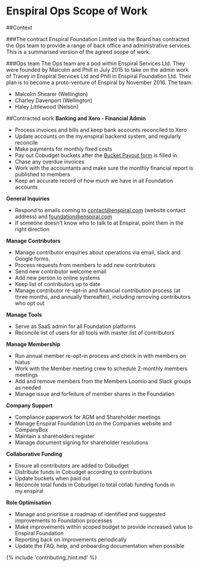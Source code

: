 # Enspiral Ops Scope of Work

##Context

###The contract
Enspiral Foundation Limited via the Board has contracted the Ops team to provide a range of back office and administrative services. This is a summarised version of the agreed scope of work.

###Ops team
The Ops team are a pod within Enspiral Services Ltd. They were founded by Malcolm and Phill in July 2015 to take on the admin work of Tracey in Enspiral Services Ltd and Phill in Enspiral Foundation Ltd. Their plan is to become a proto-venture of Enspiral by November 2016.
The team:

* Malcolm Shearer (Wellington)
* Charley Davenport (Wellington)
* Haley Littlewood (Nelson)

##Contracted work
**Banking and Xero - Financial Admin**

* Process invoices and bills and keep bank accounts reconciled to Xero
* Update accounts on the my.enspiral backend system, and regularly reconcile
* Make payments for monthly fixed costs
* Pay out Cobudget buckets after the [Bucket Payout form](collabfunding.md) is filled in.
* Chase any overdue invoices
* Work with the accountants and make sure the monthly financial report is published to members
* Keep an accurate record of how much we have in all Foundation accounts


**General Inquiries**

* Respond to emails coming to contact@enspiral.com (website contact address) and foundation@enspiral.com 
* If someone doesn't know who to talk to at Enspiral, point them in the right direction

**Manage Contributors**

* Manage contributor enquiries about operations via email, slack and Google forms.
* Process requests from members to add new contributors
 * Send new contributor welcome email
 * Add new person to online systems
 * Keep list of contributors up to date
* Manage contributor re-opt-in and financial contribution process (at three months, and annually thereafter), including removing contributors who opt out

**Manage Tools**

* Serve as SaaS admin for all Foundation platforms
* Reconcile list of users for all tools with master list of contributors

**Manage Membership**

* Run annual member re-opt-in process and check in with members on hiatus
* Work with the Member meeting crew to schedule 2-monthly members meetings
* Add and remove members from the Members Loomio and Slack groups as needed
* Manage issue and forfeiture of member shares in the Foundation 

**Company Support**

* Compliance paperwork for AGM and Shareholder meetings
* Manage Enspiral Foundation Ltd on the Companies website and CompanyBox
* Maintain a shareholders register
* Manage document signing for shareholder resolutions

**Collaborative Funding**

* Ensure all contributors are added to Cobudget
* Distribute funds in Cobudget according to contributions
* Update buckets when paid out
* Reconcile total funds in Cobudget to total collab funding funds in my.enspiral 

**Role Optimisation**

* Manage and prioritise a roadmap of identified and suggested improvements to Foundation processes
* Make improvements within scoped budget to provide increased value to Enspiral Foundation
* Reporting back on improvements periodically
* Update the FAQ, help, and onboarding documentation when possible




{% include 'contributing_hint.md' %}
